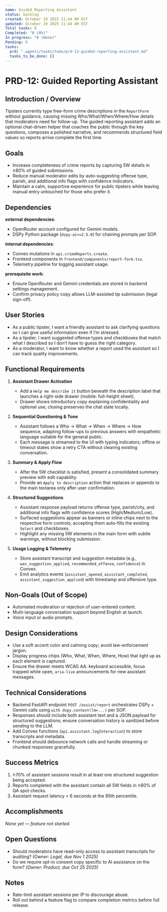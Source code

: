 ```yaml
---
name: Guided Reporting Assistant
status: backlog
created: October 19 2025 11:44 AM EST
updated: October 19 2025 11:44 AM EST
Total tasks: 0
Completed: "0 (0%)"
In progress: "0 (None)"
Pending: 0
tasks:
  prd: ".agents/tasks/todo/prd-12-guided-reporting-assistant.md"
  tasks_to_be_done: []
---
```

# PRD-12: Guided Reporting Assistant

## Introduction / Overview
Tipsters currently type free-form crime descriptions in the `ReportForm` without guidance, causing missing Who/What/When/Where/How details that moderators need for follow-up. The guided reporting assistant adds an optional chat-driven helper that coaches the public through the key questions, composes a polished narrative, and recommends structured field values so reports arrive complete the first time.

## Goals
- Increase completeness of crime reports by capturing 5W details in ≥80% of guided submissions.
- Reduce manual moderator edits by auto-suggesting offense type, parish, and additional info flags with confidence indicators.
- Maintain a calm, supportive experience for public tipsters while leaving manual entry untouched for those who prefer it.

## Dependencies
**external dependencies**:
- OpenRouter account configured for Gemini models.
- DSPy Python package (`dspy-ai>=2.5.0`) for chaining prompts per SOP.

**internal dependencies**:
- Convex mutations in `api.crimeReports.create`.
- Frontend components in `frontend/components/report-form.tsx`.
- Telemetry pipeline for logging assistant usage.

**prerequisite work**:
- Ensure OpenRouter and Gemini credentials are stored in backend settings management.
- Confirm privacy policy copy allows LLM-assisted tip submission (legal sign-off).

## User Stories
- As a public tipster, I want a friendly assistant to ask clarifying questions so I can give useful information even if I’m stressed.
- As a tipster, I want suggested offense types and checkboxes that match what I described so I don’t have to guess the right category.
- As a moderator, I want to know whether a report used the assistant so I can track quality improvements.

## Functional Requirements
1. **Assistant Drawer Activation**
   - Add a `Help me describe it` button beneath the description label that launches a right-side drawer (mobile: full-height sheet).
   - Drawer shows introductory copy explaining confidentiality and optional use; closing preserves the chat state locally.

2. **Sequential Questioning & Tone**
   - Assistant follows a Who → What → When → Where → How sequence, adapting follow-ups to previous answers with empathetic language suitable for the general public.
   - Each message is streamed to the UI with typing indicators; offline or timeout states show a retry CTA without clearing existing conversation.

3. **Summary & Apply Flow**
   - After the 5W checklist is satisfied, present a consolidated summary preview with edit capability.
   - Provide an `Apply to description` action that replaces or appends to the main textarea only after user confirmation.

4. **Structured Suggestions**
   - Assistant response payload returns offense type, parish/city, and additional info flags with confidence scores (High/Medium/Low).
   - Surfaced suggestions appear as banners or inline chips next to the respective form controls; accepting them auto-fills the existing `Select` and checkboxes.
   - Highlight any missing 5W elements in the main form with subtle warnings, without blocking submission.

5. **Usage Logging & Telemetry**
   - Store assistant transcript and suggestion metadata (e.g., `was_suggestion_applied`, `recommended_offense`, `confidence`) in Convex.
   - Emit analytics events (`assistant_opened`, `assistant_completed`, `assistant_suggestion_applied`) with timestamp and offensive type.

## Non-Goals (Out of Scope)
- Automated moderation or rejection of user-entered content.
- Multi-language conversation support beyond English at launch.
- Voice input or audio prompts.

## Design Considerations
- Use a soft accent color and calming copy; avoid law-enforcement jargon.
- Display progress chips (Who, What, When, Where, How) that light up as each element is captured.
- Ensure the drawer meets WCAG AA: keyboard accessible, focus trapped while open, `aria-live` announcements for new assistant messages.

## Technical Considerations
- Backend FastAPI endpoint `POST /assist/report` orchestrates DSPy + Gemini calls using `with dspy.context(lm=...)` per SOP.
- Responses should include both assistant text and a JSON payload for structured suggestions; ensure conversation history is sanitized before sending to the LLM.
- Add Convex functions (`api.assistant.logInteraction`) to store transcripts and metadata.
- Frontend should debounce network calls and handle streaming or chunked responses gracefully.

## Success Metrics
1. ≥70% of assistant sessions result in at least one structured suggestion being accepted.
2. Reports completed with the assistant contain all 5W fields in ≥80% of QA spot checks.
3. Assistant request latency < 6 seconds at the 95th percentile.

## Accomplishments
_None yet — feature not started._

## Open Questions
- Should moderators have read-only access to assistant transcripts for auditing? _(Owner: Legal, due Nov 1 2025)_
- Do we require opt-in consent copy specific to AI assistance on the form? _(Owner: Product, due Oct 25 2025)_

## Notes
- Rate-limit assistant sessions per IP to discourage abuse.
- Roll out behind a feature flag to compare completion metrics before full release.

